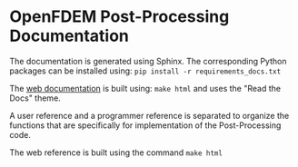 OpenFDEM Post-Processing Documentation
======================================

The documentation is generated using Sphinx. The corresponding Python packages can be installed using:
`
pip install -r requirements_docs.txt
`

The [web documentation](build/html/index.html) is built using:
`
make html
`
and uses the "Read the Docs" theme.

A user reference and a programmer reference is separated to organize the functions that are specifically for implementation of the Post-Processing code.

The web reference is built using the command
`make html`